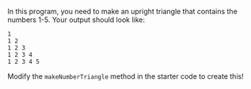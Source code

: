 In this program, you need to make an upright triangle that contains the numbers 1-5. Your output should look like:
```
1 
1 2 
1 2 3 
1 2 3 4 
1 2 3 4 5 
```
Modify the ```makeNumberTriangle``` method in the starter code to create this!